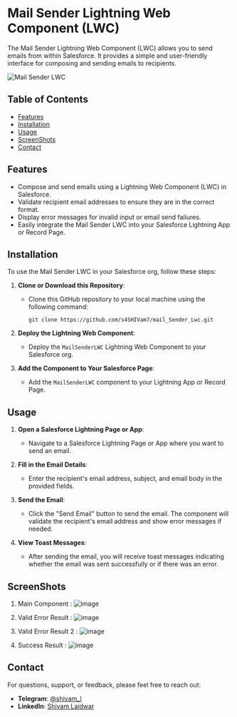 # Mail Sender Lightning Web Component (LWC)

The Mail Sender Lightning Web Component (LWC) allows you to send emails from within Salesforce. It provides a simple and user-friendly interface for composing and sending emails to recipients.

![Mail Sender LWC](link-to-an-image)

## Table of Contents

- [Features](#features)
- [Installation](#installation)
- [Usage](#usage)
- [ScreenShots](#ScreenShots)
- [Contact](#contact)

## Features

- Compose and send emails using a Lightning Web Component (LWC) in Salesforce.
- Validate recipient email addresses to ensure they are in the correct format.
- Display error messages for invalid input or email send failures.
- Easily integrate the Mail Sender LWC into your Salesforce Lightning App or Record Page.

## Installation

To use the Mail Sender LWC in your Salesforce org, follow these steps:

1. **Clone or Download this Repository**:
   - Clone this GitHub repository to your local machine using the following command:
     ```
     git clone https://github.com/s4SHIVam7/mail_Sender_Lwc.git
     ```

2. **Deploy the Lightning Web Component**:
   - Deploy the `MailSenderLWC` Lightning Web Component to your Salesforce org.

3. **Add the Component to Your Salesforce Page**:
   - Add the `MailSenderLWC` component to your Lightning App or Record Page.

## Usage

1. **Open a Salesforce Lightning Page or App**:
   - Navigate to a Salesforce Lightning Page or App where you want to send an email.

2. **Fill in the Email Details**:
   - Enter the recipient's email address, subject, and email body in the provided fields.

3. **Send the Email**:
   - Click the "Send Email" button to send the email. The component will validate the recipient's email address and show error messages if needed.

4. **View Toast Messages**:
   - After sending the email, you will receive toast messages indicating whether the email was sent successfully or if there was an error.

## ScreenShots

1. Main Component : 
![image](https://github.com/s4SHIVam7/mail_Sender_Lwc/assets/60181328/74617e31-c74d-4d84-ad1c-922b623a1f8a)


2. Valid Error Result :
![image](https://github.com/s4SHIVam7/mail_Sender_Lwc/assets/60181328/055dc17a-49f9-4eaa-965e-588f64cebea1)

3. Valid Error Result 2 :
![image](https://github.com/s4SHIVam7/mail_Sender_Lwc/assets/60181328/057c5fc5-05d7-4085-a06b-35252228c137)

4. Success Result :
![image](https://github.com/s4SHIVam7/mail_Sender_Lwc/assets/60181328/4a3cb0f8-d832-440d-a58f-f1c19dfcc77f)





## Contact

For questions, support, or feedback, please feel free to reach out:

- **Telegram**: [@shivam_l](https://t.me/shivam_l)
- **LinkedIn**: [Shivam Laidwar](https://www.linkedin.com/in/shivam-laidwar/)

